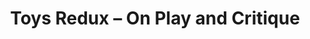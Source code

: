 ---
ee_id: '4244'
site: '1'
type: '5'
title: Toys Redux – On Play and Critique
url: toys-redux-on-play-and-critique
year: '2015'
venue: Migros Museum für Gegenwartskunst
state_country: Zurich
pitch: Group show. Re-staged my landscape piece on the 10 year anniversary of its
  first showing in my 2005 Migros show.
ps: ''
imgs: migros-museum-2015-05-install-1-database-SA.jpg
things: "[185] [2005-021-super-landscape-1] 2005-021 Super Landscape #1"
layout: shows
---